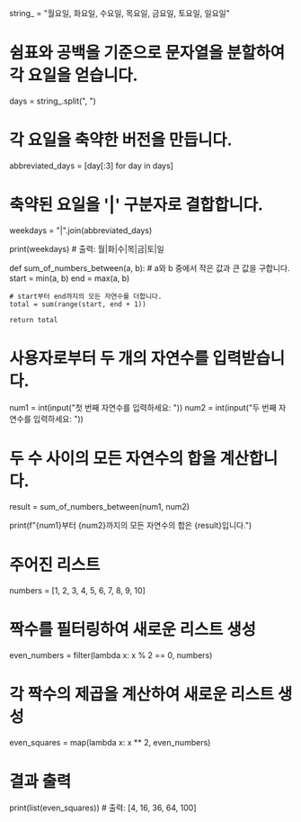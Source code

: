 string_ = "월요일, 화요일, 수요일, 목요일, 금요일, 토요일, 일요일"

# 쉼표와 공백을 기준으로 문자열을 분할하여 각 요일을 얻습니다.
days = string_.split(", ")

# 각 요일을 축약한 버전을 만듭니다.
abbreviated_days = [day[:3] for day in days]

# 축약된 요일을 '|' 구분자로 결합합니다.
weekdays = "|".join(abbreviated_days)

print(weekdays)  # 출력: 월|화|수|목|금|토|일




def sum_of_numbers_between(a, b):
    # a와 b 중에서 작은 값과 큰 값을 구합니다.
    start = min(a, b)
    end = max(a, b)
    
    # start부터 end까지의 모든 자연수를 더합니다.
    total = sum(range(start, end + 1))
    
    return total

# 사용자로부터 두 개의 자연수를 입력받습니다.
num1 = int(input("첫 번째 자연수를 입력하세요: "))
num2 = int(input("두 번째 자연수를 입력하세요: "))

# 두 수 사이의 모든 자연수의 합을 계산합니다.
result = sum_of_numbers_between(num1, num2)

print(f"{num1}부터 {num2}까지의 모든 자연수의 합은 {result}입니다.")



# 주어진 리스트
numbers = [1, 2, 3, 4, 5, 6, 7, 8, 9, 10]

# 짝수를 필터링하여 새로운 리스트 생성
even_numbers = filter(lambda x: x % 2 == 0, numbers)

# 각 짝수의 제곱을 계산하여 새로운 리스트 생성
even_squares = map(lambda x: x ** 2, even_numbers)

# 결과 출력
print(list(even_squares))  # 출력: [4, 16, 36, 64, 100]

